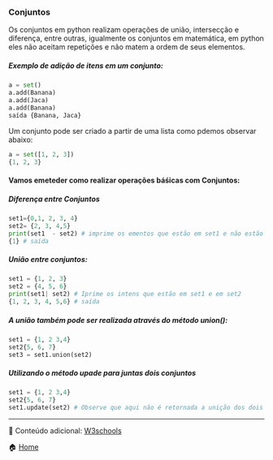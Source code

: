 ### Conjuntos

Os conjuntos em python realizam operações de união, intersecção e diferença, entre outras, igualmente os conjuntos em matemática, em python eles não aceitam repetições e não matem a ordem de seus elementos.

##### Exemplo de adição de itens em um conjunto:
```python
a = set()
a.add(Banana)
a.add(Jaca)
a.add(Banana)
saída {Banana, Jaca}
```
Um conjunto pode ser criado a partir de uma lista como pdemos observar abaixo:
```python
a = set([1, 2, 3])
{1, 2, 3}
```
#### Vamos emeteder como realizar operações báśicas com Conjuntos:

##### Diferença entre Conjuntos
```python
set1={0,1, 2, 3, 4}
set2= {2, 3, 4,5}
print(set1  - set2) # imprime os ementos que estão em set1 e não estão em set2
{1} # saída
```


##### União entre conjuntos:
```python
set1 = {1, 2, 3}
set2 = {4, 5, 6}
print(set1| set2) # Iprime os intens que estão em set1 e em set2
{1, 2, 3, 4, 5,6} # saída
```
##### A união também pode ser realizada através do método union():
```python
set1 = {1, 2 3,4}
set2{5, 6, 7}
set3 = set1.union(set2)
```
##### Utilizando o método upade para juntas dois conjuntos
```python
set1 = {1, 2 3,4}
set2{5, 6, 7}
set1.update(set2) # Observe que aqui não é retornada a unição dos dois conjuntos, mas um conjunto é inserido em outro
```

______

:gift: Conteúdo adicional:
[W3schools](https://www.w3schools.com/python/python_sets.asp)


:house: [Home](https://github.com/Evaldo-comp/Python_Teoria-e-Pratica)
